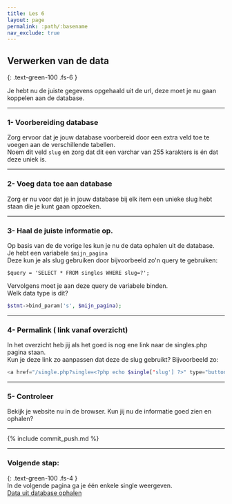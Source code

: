 ```yaml
---
title: Les 6
layout: page
permalink: :path/:basename
nav_exclude: true
---
```


## Verwerken van de data
{: .text-green-100 .fs-6 }

Je hebt nu de juiste gegevens opgehaald uit de url, deze moet je nu gaan koppelen aan de database.

---
### 1- Voorbereiding database
Zorg ervoor dat je jouw database voorbereid door een extra veld toe te voegen aan de verschillende tabellen.  
Noem dit veld `slug` en zorg dat dit een varchar van 255 karakters is én dat deze uniek is.

---
### 2- Voeg data toe aan database
Zorg er nu voor dat je in jouw database bij elk item een unieke slug hebt staan die je kunt gaan opzoeken.

---
### 3- Haal de juiste informatie op.
Op basis van de de vorige les kun je nu de data ophalen uit de database.  
Je hebt een variabele `$mijn_pagina`  
Deze kun je als slug gebruiken door bijvoorbeeld zo'n query te gebruiken:
```mysql
$query = 'SELECT * FROM singles WHERE slug=?';
```
Vervolgens moet je aan deze query de variabele binden.  
Welk data type is dit?  
```php
$stmt->bind_param('s', $mijn_pagina);
````

---
### 4- Permalink ( link vanaf overzicht)
In het overzicht heb jij als het goed is nog ene link naar de singles.php pagina staan.  
Kun je deze link zo aanpassen dat deze de slug gebruikt?  Bijvoorbeeld zo:  
```php
<a href="/single.php?single=<?php echo $single['slug'] ?>" type="button" class="btn btn-sm btn-outline-secondary">Bekijk</a>
```

---
### 5- Controleer
Bekijk je website nu in de browser.
Kun jij nu de informatie goed zien en ophalen?

---

{% include commit_push.md %}

---
### Volgende stap:
{: .text-green-100 .fs-4 }  
In de volgende pagina ga je één enkele single weergeven.  
[Data uit database ophalen](database)


